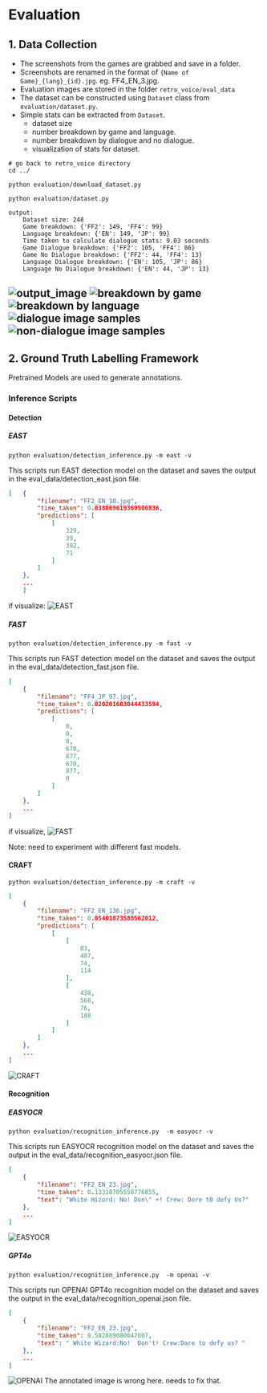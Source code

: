 # Evaluation 

## 1. Data Collection

- The screenshots from the games are grabbed and save in a folder. 
- Screenshots are renamed in the format of `{Name of Game}_{lang}_{id}.jpg`. eg. FF4_EN_3.jpg.
- Evaluation images are stored in the folder `retro_voice/eval_data`
- The dataset can be constructed using `Dataset` class from `evaluation/dataset.py`.
- Simple stats can be extracted from `Dataset`.
    - dataset size
    - number breakdown by game and language.
    - number breakdown by dialogue and no dialogue.
    - visualization of stats for dataset.

```shell
# go back to retro_voice directory
cd ../

python evaluation/download_dataset.py

```

```shell
python evaluation/dataset.py

output:
    Dataset size: 248
    Game breakdown: {'FF2': 149, 'FF4': 99}
    Language breakdown: {'EN': 149, 'JP': 99}
    Time taken to calculate dialogue stats: 9.03 seconds
    Game Dialogue breakdown: {'FF2': 105, 'FF4': 86}
    Game No Dialogue breakdown: {'FF2': 44, 'FF4': 13}
    Language Dialogue breakdown: {'EN': 105, 'JP': 86}
    Language No Dialogue breakdown: {'EN': 44, 'JP': 13}
```
![output_image](../assets/Figure_1.png)
![breakdown by game](../assets/Figure_2.png)
![breakdown by language](../assets/Figure_3.png)
![dialogue image samples](../assets/Figure_4.png)
![non-dialogue image samples](../assets/Figure_5.png)
-

## 2. Ground Truth Labelling Framework

Pretrained Models are used to generate annotations.
### Inference Scripts

#### Detection 

##### EAST

```shell
python evaluation/detection_inference.py -m east -v
```
This scripts run EAST detection model on the dataset and saves the output in the eval_data/detection_east.json file.
```json
[   {
        "filename": "FF2_EN_10.jpg",
        "time_taken": 0.038869619369506836,
        "predictions": [
            [
                329,
                39,
                392,
                71
            ]
        ]
    },
    ...
    ]
```
if visualize:
![EAST](../assets/Figure_7.png)

##### FAST

```shell
python evaluation/detection_inference.py -m fast -v
```
This scripts run FAST detection model on the dataset and saves the output in the eval_data/detection_fast.json file.
```json
[
    {
        "filename": "FF4_JP_97.jpg",
        "time_taken": 0.020201683044433594,
        "predictions": [
            [
                0,
                0,
                0,
                670,
                877,
                670,
                877,
                0
            ]
        ]
    },
    ...
]
```
if visualize,
![FAST](../assets/Figure_6.png)

Note: need to experiment with different fast models. 

#### CRAFT

```shell
python evaluation/detection_inference.py -m craft -v
```

```json
[
    {
        "filename": "FF2_EN_136.jpg",
        "time_taken": 0.05401873588562012,
        "predictions": [
            [
                [
                    83,
                    407,
                    74,
                    114
                ],
                [
                    438,
                    568,
                    76,
                    108
                ]
            ]
        ]
    },
    ...
]
```
![CRAFT](../assets/Figure_8.png)

#### Recognition

##### EASYOCR
```shell
python evaluation/recognition_inference.py  -m easyocr -v 
```
This scripts run EASYOCR recognition model on the dataset and saves the output in the eval_data/recognition_easyocr.json file.

```json
[
    {
        "filename": "FF2_EN_23.jpg",
        "time_taken": 0.13318705558776855,
        "text": "White Hizord: No! Don\" +! Crew: Dore t0 defy Us?"
    },
    ...
]
```
![EASYOCR](../assets/Figure_9.png)

##### GPT4o
```shell
python evaluation/recognition_inference.py  -m openai -v 
```
This scripts run OPENAI GPT4o recognition model on the dataset and saves the output in the eval_data/recognition_openai.json file.

```json
[
    {
        "filename": "FF2_EN_23.jpg",
        "time_taken": 8.582889080047607,
        "text": " White Wizard:No!  Don't! Crew:Dare to defy us? "
    },,
    ...
]
```
![OPENAI](../assets/Figure_10.png)
The annotated image is wrong here. needs to fix that. 